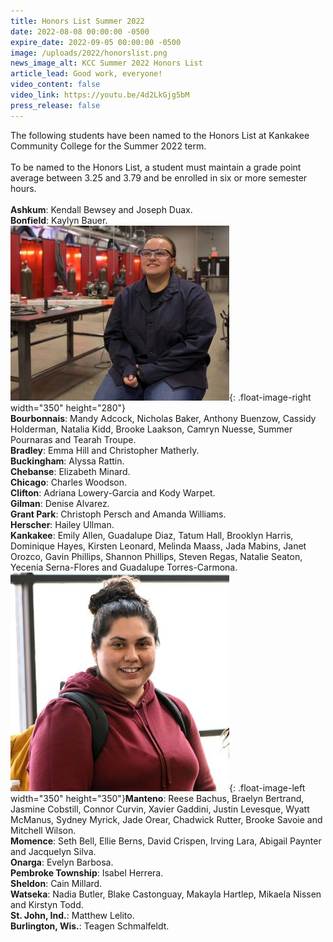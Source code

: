 ```yaml
---
title: Honors List Summer 2022
date: 2022-08-08 00:00:00 -0500
expire_date: 2022-09-05 00:00:00 -0500
image: /uploads/2022/honorslist.png
news_image_alt: KCC Summer 2022 Honors List
article_lead: Good work, everyone!
video_content: false
video_link: https://youtu.be/4d2LkGjg5bM
press_release: false
---
```

The following students have been named to the Honors List at Kankakee Community College for the Summer 2022 term.<br><br>To be named to the Honors List, a student must maintain a grade point average between 3.25 and 3.79 and be enrolled in six or more semester hours.<br><br>**Ashkum**\: Kendall Bewsey and Joseph Duax.<br>**Bonfield**\: Kaylyn Bauer.![Tatum Hall](/uploads/2022/tatum-hall350x280.jpg "Tatum Hall"){: .float-image-right width="350" height="280"}<br>**Bourbonnais**\: Mandy Adcock, Nicholas Baker, Anthony Buenzow, Cassidy Holderman, Natalia Kidd, Brooke Laakson, Camryn Nuesse, Summer Pournaras and Tearah Troupe.<br>**Bradley**\: Emma Hill and Christopher Matherly.<br>**Buckingham**\: Alyssa Rattin.<br>**Chebanse**\: Elizabeth Minard.<br>**Chicago**\: Charles Woodson.<br>**Clifton**\: Adriana Lowery-Garcia and Kody Warpet.<br>**Gilman**\: Denise Alvarez.<br>**Grant Park**\: Christoph Persch and Amanda Williams.<br>**Herscher**\: Hailey Ullman.<br>**Kankakee**\: Emily Allen, Guadalupe Diaz, Tatum Hall, Brooklyn Harris, Dominique Hayes, Kirsten Leonard, Melinda Maass, Jada Mabins, Janet Orozco, Gavin Phillips, Shannon Phillips, Steven Regas, Natalie Seaton, Yecenia Serna-Flores and Guadalupe Torres-Carmona.<br>![Yecenia Serna-Flores](/uploads/2022/yecenia-serna-flores350x350.jpg "Yecenia Serna-Flores"){: .float-image-left width="350" height="350"}**Manteno**\: Reese Bachus, Braelyn Bertrand, Jasmine Cobstill, Connor Curvin, Xavier Gaddini, Justin Levesque, Wyatt McManus, Sydney Myrick, Jade Orear, Chadwick Rutter, Brooke Savoie and Mitchell Wilson.<br>**Momence**\: Seth Bell, Ellie Berns, David Crispen, Irving Lara, Abigail Paynter and Jacquelyn Silva.<br>**Onarga**\: Evelyn Barbosa.<br>**Pembroke Township**\: Isabel Herrera.<br>**Sheldon**\: Cain Millard.<br>**Watseka**\: Nadia Butler, Blake Castonguay, Makayla Hartlep, Mikaela Nissen and Kirstyn Todd.<br>**St. John, Ind.**\: Matthew Lelito.<br>**Burlington, Wis.**\: Teagen Schmalfeldt.